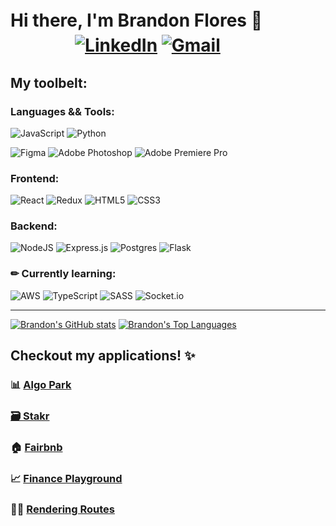 # Hi there, I'm Brandon Flores 👋 ㅤㅤㅤㅤㅤㅤㅤ<a href='https://www.linkedin.com/in/flores-brandon/' alt='Linked In'>![LinkedIn](https://img.shields.io/badge/linkedin-%230077B5.svg?style=for-the-badge&logo=linkedin&logoColor=white)</a> <a href='mailto:brandonflores647@gmail.com' alt='Gmail'>![Gmail](https://img.shields.io/badge/Gmail-D14836?style=for-the-badge&logo=gmail&logoColor=white)</a>

## My toolbelt:

### Languages && Tools:

![JavaScript](https://img.shields.io/badge/javascript-%23323330.svg?style=for-the-badge&logo=javascript&logoColor=%23F7DF1E)
![Python](https://img.shields.io/badge/python-3670A0?style=for-the-badge&logo=python&logoColor=ffdd54)

![Figma](https://img.shields.io/badge/figma-%23F24E1E.svg?style=for-the-badge&logo=figma&logoColor=white)
![Adobe Photoshop](https://img.shields.io/badge/adobe%20photoshop-%2331A8FF.svg?style=for-the-badge&logo=adobe%20photoshop&logoColor=white)
![Adobe Premiere Pro](https://img.shields.io/badge/Adobe%20Premiere%20Pro-9999FF.svg?style=for-the-badge&logo=Adobe%20Premiere%20Pro&logoColor=white)

### Frontend:

![React](https://img.shields.io/badge/react-%2320232a.svg?style=for-the-badge&logo=react&logoColor=%2361DAFB)
![Redux](https://img.shields.io/badge/redux-%23593d88.svg?style=for-the-badge&logo=redux&logoColor=white)
![HTML5](https://img.shields.io/badge/html5-%23E34F26.svg?style=for-the-badge&logo=html5&logoColor=white)
![CSS3](https://img.shields.io/badge/css3-%231572B6.svg?style=for-the-badge&logo=css3&logoColor=white)

### Backend:

![NodeJS](https://img.shields.io/badge/node.js-6DA55F?style=for-the-badge&logo=node.js&logoColor=white)
![Express.js](https://img.shields.io/badge/express.js-%23404d59.svg?style=for-the-badge&logo=express&logoColor=%2361DAFB)
![Postgres](https://img.shields.io/badge/postgres-%23316192.svg?style=for-the-badge&logo=postgresql&logoColor=white)
![Flask](https://img.shields.io/badge/flask-%23000.svg?style=for-the-badge&logo=flask&logoColor=white)

### ✏ Currently learning:
![AWS](https://img.shields.io/badge/AWS-%23FF9900.svg?style=for-the-badge&logo=amazon-aws&logoColor=white)
![TypeScript](https://img.shields.io/badge/typescript-%23007ACC.svg?style=for-the-badge&logo=typescript&logoColor=white)
![SASS](https://img.shields.io/badge/SASS-hotpink.svg?style=for-the-badge&logo=SASS&logoColor=white)
![Socket.io](https://img.shields.io/badge/Socket.io-black?style=for-the-badge&logo=socket.io&badgeColor=010101)

---

[![Brandon's GitHub stats](https://github-readme-stats.vercel.app/api?username=brandonflores647&show_icons=true&hide_border=true&&count_private=true&include_all_commits=true)](https://github.com/brandonflores647/)
[![Brandon's Top Languages](https://github-readme-stats.vercel.app/api/top-langs/?username=brandonflores647&layout=compact)](https://github.com/brandonflores647/)


## Checkout my applications! ✨

### 📊 <a href='https://github.com/brandonflores647/algopark' alt='Algo Park'>Algo Park

### 🗃 <a href='https://github.com/Dave89rr/Stakr' alt='Stakr'>Stakr</a>

### 🏠 <a href='https://github.com/brandonflores647/Fairbnb' alt='Fairbnb'>Fairbnb</a>

### 📈 <a href='https://github.com/brandonflores647/Finance-Playground' alt='Finance Playground'>Finance Playground</a>

### 🧗‍♂️ <a href='https://github.com/jay-bean/Rendering-Routes' alt='Rendering Routes'>Rendering Routes</a>

